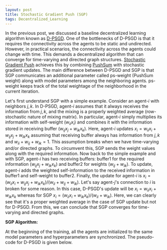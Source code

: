 ```yaml
---
layout: post
title: Stochastic Gradient Push (SGP)
tags: Decentralized_Learning
---
```


In the previous post, we discussed a baseline decentralized learning algorithm known as [D-PSGD](https://arxiv.org/pdf/1705.09056.pdf). One of the bottlenecks of D-PSGD is that it requires the connectivity across the agents to be static and undirected. However, in practical scenarios, the connectivity across the agents could change with time. This demands a decentralized algorithm that can converge for time-varying and directed graph structures. [Stochastic Gradient Push](https://arxiv.org/pdf/1811.10792.pdf) achieves this by combining [PushSum](https://ieeexplore.ieee.org/document/1238221) with stochastic gradient updates. 
The main difference between D-PSGD and SGP is that SGP communicates an additional parameter called ps-weight (PushSum weight) along with model parameters among the neighboring agents. ps-weight keeps track of the total weightage of the neighborhood in the current iteration. 

Let's first understand SGP with a simple example. Consider an agent-$i$ with neighbors $j,k$. In D-PSGD, agent-$i$ assumes that it always receives the information from $j,k$, and the mixing is a properly weighted average (row-stochastic nature of mixing matrix). In particular, agent-$i$ simply multiplies its information with self-weight ($w_{ii}x_i$) and combines it with the information stored in receiving buffer ($w_{ij}x_j+w_{ik}x_k$). Here, agent-$i$ updates $x_i = w_{ii}x_i+w_{ij}x_j+w_{ik}x_k$ assuming that receiving buffer always has information from $j,k$ and $w_{ii}+w_{ij}+w_{ik}=1$. This assumption breaks when we have time-varying and/or directed graphs. To circumvent this, SGP sends the weight values along with the required information. Now back to the simple example and with SGP, agent-$i$ has two receiving buffers: buffer1 for the required information ($w_{ij}x_j+w_{ik}x_k$) and buffer2 for weights ($w_{ij}+w_{ik}$). To update, agent-$i$ adds the weighted self-information to the received information in buffer1 and self-weight to buffer2. Finally, the update for agent-$i$ is $x_i = (w_{ii}x_i+w_{ij}x_j+w_{ik}x_k)/(w_{ii}+w_{ij}+w_{ik})$. 
Let's say agent-$j$'s connection to $i$ is broken for some reason. In this case, D-PSGD's update will be $x_i = w_{ii}x_i+w_{ik}x_k$ whereas for SGP $x_i = (w_{ii}x_i+w_{ik}x_k)/(w_{ii}+w_{ik})$. Here, we can clearly see that it's a proper weighted average in the case of SGP update but not for D-PSGD. From this, we can conclude that SGP converges for time-varying and directed graphs.

**SGP Algorithm:**

At the beginning of the training, all the agents are initialized to the same model parameters and hyperparameters are synchronized. The pseudo-code for D-PSGD is given below.
